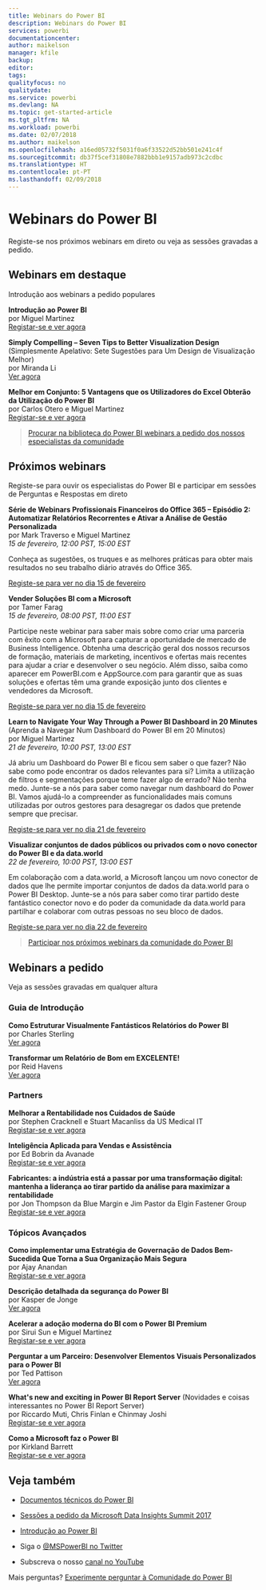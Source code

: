 ```yaml
---
title: Webinars do Power BI
description: Webinars do Power BI
services: powerbi
documentationcenter: 
author: maikelson
manager: kfile
backup: 
editor: 
tags: 
qualityfocus: no
qualitydate: 
ms.service: powerbi
ms.devlang: NA
ms.topic: get-started-article
ms.tgt_pltfrm: NA
ms.workload: powerbi
ms.date: 02/07/2018
ms.author: maikelson
ms.openlocfilehash: a16ed05732f5031f0a6f33522d52bb501e241c4f
ms.sourcegitcommit: db37f5cef31808e7882bbb1e9157adb973c2cdbc
ms.translationtype: HT
ms.contentlocale: pt-PT
ms.lasthandoff: 02/09/2018
---
```

# <a name="power-bi-webinars"></a>Webinars do Power BI

Registe-se nos próximos webinars em direto ou veja as sessões gravadas a pedido.

## <a name="featured-webinars"></a>Webinars em destaque

Introdução aos webinars a pedido populares

**Introdução ao Power BI**
<br>por Miguel Martinez
<br>[Registar-se e ver agora](https://info.microsoft.com/getting-started-with-power-bi-ondemand.html?Is=Website)

**Simply Compelling – Seven Tips to Better Visualization Design** (Simplesmente Apelativo: Sete Sugestões para Um Design de Visualização Melhor)
<br>por Miranda Li
<br>[Ver agora](https://community.powerbi.com/t5/Webinars-and-Video-Gallery/Simply-Compelling-Seven-Tips-to-Better-Visualization-Design/m-p/173401?Is=Website)

**Melhor em Conjunto: 5 Vantagens que os Utilizadores do Excel Obterão da Utilização do Power BI**
<br>por Carlos Otero e Miguel Martinez
<br>[Registar-se e ver agora](https://info.microsoft.com/excel-powerbi-better-together.html?Is=Website)

>[Procurar na biblioteca do Power BI webinars a pedido dos nossos especialistas da comunidade](https://community.powerbi.com/t5/Webinars-and-Video-Gallery/bd-p/VideoTipsTricks?filter=webinars&featured=yes&Is=Website)

## <a name="upcoming-webinars"></a>Próximos webinars

Registe-se para ouvir os especialistas do Power BI e participar em sessões de Perguntas e Respostas em direto

**Série de Webinars Profissionais Financeiros do Office 365 – Episódio 2: Automatizar Relatórios Recorrentes e Ativar a Análise de Gestão Personalizada**
<br>por Mark Traverso e Miguel Martinez
<br>*15 de fevereiro, 12:00 PST, 15:00 EST*

Conheça as sugestões, os truques e as melhores práticas para obter mais resultados no seu trabalho diário através do Office 365.

[Registe-se para ver no dia 15 de fevereiro](https://aka.ms/Office365FinanceProsPBI)

**Vender Soluções BI com a Microsoft**
<br>por Tamer Farag
<br>*15 de fevereiro, 08:00 PST, 11:00 EST*

Participe neste webinar para saber mais sobre como criar uma parceria com êxito com a Microsoft para capturar a oportunidade de mercado de Business Intelligence. Obtenha uma descrição geral dos nossos recursos de formação, materiais de marketing, incentivos e ofertas mais recentes para ajudar a criar e desenvolver o seu negócio. Além disso, saiba como aparecer em PowerBI.com e AppSource.com para garantir que as suas soluções e ofertas têm uma grande exposição junto dos clientes e vendedores da Microsoft.

[Registe-se para ver no dia 15 de fevereiro](https://infopedia.eventbuilder.com/event?eventid=l9d4s7)

**Learn to Navigate Your Way Through a Power BI Dashboard in 20 Minutes** (Aprenda a Navegar Num Dashboard do Power BI em 20 Minutos)
<br>por Miguel Martinez
<br>*21 de fevereiro, 10:00 PST, 13:00 EST*

Já abriu um Dashboard do Power BI e ficou sem saber o que fazer?  Não sabe como pode encontrar os dados relevantes para si? Limita a utilização de filtros e segmentações porque teme fazer algo de errado?  Não tenha medo. Junte-se a nós para saber como navegar num dashboard do Power BI. Vamos ajudá-lo a compreender as funcionalidades mais comuns utilizadas por outros gestores para desagregar os dados que pretende sempre que precisar.

[Registe-se para ver no dia 21 de fevereiro](https://info.microsoft.com/powerbi-dashboard-in-20-min.html?Is=Website)

**Visualizar conjuntos de dados públicos ou privados com o novo conector do Power BI e da data.world**
<br>*22 de fevereiro, 10:00 PST, 13:00 EST*

Em colaboração com a data.world, a Microsoft lançou um novo conector de dados que lhe permite importar conjuntos de dados da data.world para o Power BI Desktop. Junte-se a nós para saber como tirar partido deste fantástico conector novo e do poder da comunidade da data.world para partilhar e colaborar com outras pessoas no seu bloco de dados.

[Registe-se para ver no dia 22 de fevereiro](https://info.microsoft.com/data-world-connector-powerbi.html?Is=Website)

>[Participar nos próximos webinars da comunidade do Power BI](https://powerbi.microsoft.com/en-us/blog/tag/community-webinar?Is=Website)

## <a name="on-demand-webinars"></a>Webinars a pedido

Veja as sessões gravadas em qualquer altura

### <a name="getting-started"></a>Guia de Introdução

**Como Estruturar Visualmente Fantásticos Relatórios do Power BI**
<br>por Charles Sterling
<br>[Ver agora](https://community.powerbi.com/t5/Webinars-and-Video-Gallery/5-3-17-Webinar-How-to-Design-Visually-Stunning-Power-BI-Reports/m-p/168204?Is=Website)

**Transformar um Relatório de Bom em EXCELENTE!**
<br>por Reid Havens
<br>[Ver agora](https://community.powerbi.com/t5/Webinars-and-Video-Gallery/Power-BI-Transforming-A-Report-From-Good-to-GREAT/m-p/315119?Is=Website)

### <a name="partners"></a>Partners ###

**Melhorar a Rentabilidade nos Cuidados de Saúde**
<br>por Stephen Cracknell e Stuart Macanliss da US Medical IT
<br>[Registar-se e ver agora](https://info.microsoft.com/improving-profitability-in-healthcare.html?Is=Website)

**Inteligência Aplicada para Vendas e Assistência**
<br>por Ed Bobrin da Avanade
<br>[Registar-se e ver agora](https://info.microsoft.com/applied-intelligence-for-sales-service.html?Is=Website)

**Fabricantes: a indústria está a passar por uma transformação digital: mantenha a liderança ao tirar partido da análise para maximizar a rentabilidade**
<br>por Jon Thompson da Blue Margin e Jim Pastor da Elgin Fastener Group
<br>[Registar-se e ver agora](https://info.microsoft.com/digital-transformation-in-manufacturing.html?Is=Website)

### <a name="advanced-topics"></a>Tópicos Avançados ###

**Como implementar uma Estratégia de Governação de Dados Bem-Sucedida Que Torna a Sua Organização Mais Segura**
<br>por Ajay Anandan
<br>[Registar-se e ver agora](https://info.microsoft.com/powerbi-data-governance-strategy-ondemand.html?Is=Website)

**Descrição detalhada da segurança do Power BI**
<br>por Kasper de Jonge
<br>[Ver agora](https://community.powerbi.com/t5/Webinars-and-Video-Gallery/5-23-2017-Power-BI-security-deep-dive-by-Kasper-de-Jonge/m-p/161476?Is=Website)

**Acelerar a adoção moderna do BI com o Power BI Premium**
<br>por Sirui Sun e Miguel Martinez
<br>[Registar-se e ver agora](https://info.microsoft.com/powerbi-premium-webinar-ondemand.html?Is=Website)

**Perguntar a um Parceiro: Desenvolver Elementos Visuais Personalizados para o Power BI**
<br>por Ted Pattison
<br>[Ver agora](https://community.powerbi.com/t5/Webinars-and-Video-Gallery/Ask-a-Partner-Developing-Custom-Visuals-for-Power-BI/m-p/150368?Is=Website)

**What's new and exciting in Power BI Report Server** (Novidades e coisas interessantes no Power BI Report Server)
<br>por Riccardo Muti, Chris Finlan e Chinmay Joshi
<br>[Registar-se e ver agora](https://info.microsoft.com/whats-new-powerbi-report-server.html?Is=Website)

**Como a Microsoft faz o Power BI**
<br>por Kirkland Barrett
<br>[Registar-se e ver agora](https://info.microsoft.com/US-PowerBI-WBNR-FY17-11Nov-29-BIATMIcrosoft274828_01Registration-ForminBody.html?Is=Website)

## <a name="see-also"></a>Veja também

- [Documentos técnicos do Power BI](whitepapers.md)

- [Sessões a pedido da Microsoft Data Insights Summit 2017](https://community.powerbi.com/t5/Data-Insights-Summit-2017-On/bd-p/DataInsightsSummit2017OnDemand?Is=Website)

- [Introdução ao Power BI](service-get-started.md)

- Siga o [@MSPowerBI no Twitter](https://twitter.com/mspowerbi)

- Subscreva o nosso [canal no YouTube](https://www.youtube.com/mspowerbi)

Mais perguntas? [Experimente perguntar à Comunidade do Power BI](https://community.powerbi.com/)
